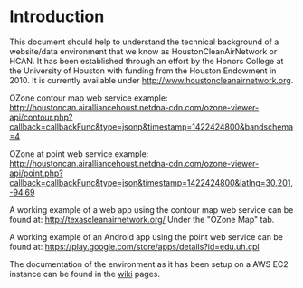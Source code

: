 # Introduction
This document should help to understand the technical background of a website/data environment that we know as HoustonCleanAirNetwork or HCAN. It has been established through an effort by the Honors College at the University of Houston with funding from the Houston Endowment in 2010. It is currently available under <http://www.houstoncleanairnetwork.org>.



OZone contour map web service example: http://houstoncan.airalliancehoust.netdna-cdn.com/ozone-viewer-api/contour.php?callback=callbackFunc&type=jsonp&timestamp=1422424800&bandschema=4

OZone at point web service example: http://houstoncan.airalliancehoust.netdna-cdn.com/ozone-viewer-api/point.php?callback=callbackFunc&type=json&timestamp=1422424800&latlng=30.201,-94.69

A working example of a web app using the contour map web service can be found at: http://texascleanairnetwork.org/ Under the "OZone Map" tab.

A working example of an Android app using the point web service can be found at: https://play.google.com/store/apps/details?id=edu.uh.cpl

The documentation of the environment as it has been setup on a AWS EC2 instance can be found in the [wiki](https://github.com/DataAnalyticsinStudentHands/OldOzoneMap/wiki) pages.
